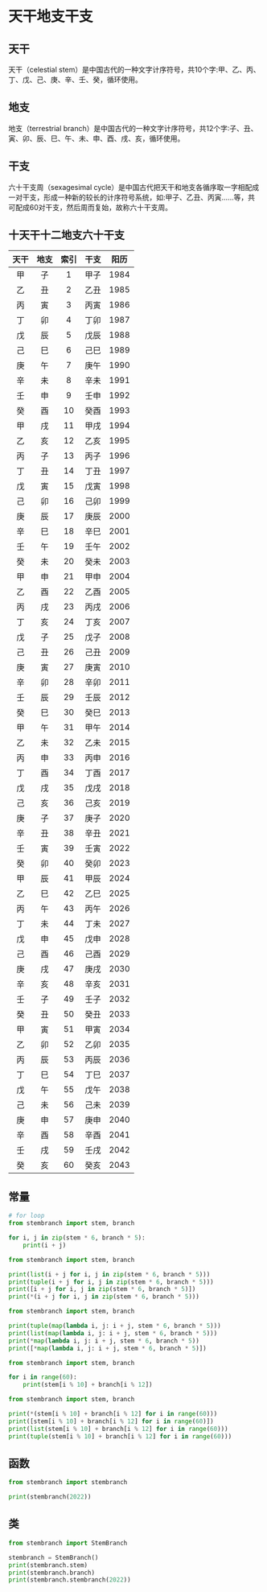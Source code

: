 # 天干地支干支

## 天干

天干（celestial stem）是中国古代的一种文字计序符号，共10个字:甲、乙、丙、丁、戊、己、庚、辛、壬、癸，循环使用。

## 地支

地支（terrestrial branch）是中国古代的一种文字计序符号，共12个字∶子、丑、寅、卯、辰、巳、午、未、申、酉、戌、亥，循环使用。

## 干支

六十干支周（sexagesimal cycle）是中国古代把天干和地支各循序取一字相配成一对干支，形成一种新的较长的计序符号系统，如:甲子、乙丑、丙寅……等，共可配成60对干支，然后周而复始，故称六十干支周。

## 十天干十二地支六十干支

| 天干  | 地支  | 索引  | 干支  |  阳历  |
|:---:|:---:|:---:|:---:|:----:|
|  甲  |  子  |  1  | 甲子  | 1984 |
|  乙  |  丑  |  2  | 乙丑  | 1985 |
|  丙  |  寅  |  3  | 丙寅  | 1986 |
|  丁  |  卯  |  4  | 丁卯  | 1987 |
|  戊  |  辰  |  5  | 戊辰  | 1988 |
|  己  |  巳  |  6  | 己巳  | 1989 |
|  庚  |  午  |  7  | 庚午  | 1990 |
|  辛  |  未  |  8  | 辛未  | 1991 |
|  壬  |  申  |  9  | 壬申  | 1992 |
|  癸  |  酉  | 10  | 癸酉  | 1993 |
|  甲  |  戌  | 11  | 甲戌  | 1994 |
|  乙  |  亥  | 12  | 乙亥  | 1995 |
|  丙  |  子  | 13  | 丙子  | 1996 |
|  丁  |  丑  | 14  | 丁丑  | 1997 |
|  戊  |  寅  | 15  | 戊寅  | 1998 |
|  己  |  卯  | 16  | 己卯  | 1999 |
|  庚  |  辰  | 17  | 庚辰  | 2000 |
|  辛  |  巳  | 18  | 辛巳  | 2001 |
|  壬  |  午  | 19  | 壬午  | 2002 |
|  癸  |  未  | 20  | 癸未  | 2003 |
|  甲  |  申  | 21  | 甲申  | 2004 |
|  乙  |  酉  | 22  | 乙酉  | 2005 |
|  丙  |  戌  | 23  | 丙戌  | 2006 |
|  丁  |  亥  | 24  | 丁亥  | 2007 |
|  戊  |  子  | 25  | 戊子  | 2008 |
|  己  |  丑  | 26  | 己丑  | 2009 |
|  庚  |  寅  | 27  | 庚寅  | 2010 |
|  辛  |  卯  | 28  | 辛卯  | 2011 |
|  壬  |  辰  | 29  | 壬辰  | 2012 |
|  癸  |  巳  | 30  | 癸巳  | 2013 |
|  甲  |  午  | 31  | 甲午  | 2014 |
|  乙  |  未  | 32  | 乙未  | 2015 |
|  丙  |  申  | 33  | 丙申  | 2016 |
|  丁  |  酉  | 34  | 丁酉  | 2017 |
|  戊  |  戌  | 35  | 戊戌  | 2018 |
|  己  |  亥  | 36  | 己亥  | 2019 |
|  庚  |  子  | 37  | 庚子  | 2020 |
|  辛  |  丑  | 38  | 辛丑  | 2021 |
|  壬  |  寅  | 39  | 壬寅  | 2022 |
|  癸  |  卯  | 40  | 癸卯  | 2023 |
|  甲  |  辰  | 41  | 甲辰  | 2024 |
|  乙  |  巳  | 42  | 乙巳  | 2025 |
|  丙  |  午  | 43  | 丙午  | 2026 |
|  丁  |  未  | 44  | 丁未  | 2027 |
|  戊  |  申  | 45  | 戊申  | 2028 |
|  己  |  酉  | 46  | 己酉  | 2029 |
|  庚  |  戌  | 47  | 庚戌  | 2030 |
|  辛  |  亥  | 48  | 辛亥  | 2031 |
|  壬  |  子  | 49  | 壬子  | 2032 |
|  癸  |  丑  | 50  | 癸丑  | 2033 |
|  甲  |  寅  | 51  | 甲寅  | 2034 |
|  乙  |  卯  | 52  | 乙卯  | 2035 |
|  丙  |  辰  | 53  | 丙辰  | 2036 |
|  丁  |  巳  | 54  | 丁巳  | 2037 |
|  戊  |  午  | 55  | 戊午  | 2038 |
|  己  |  未  | 56  | 己未  | 2039 |
|  庚  |  申  | 57  | 庚申  | 2040 |
|  辛  |  酉  | 58  | 辛酉  | 2041 |
|  壬  |  戌  | 59  | 壬戌  | 2042 |
|  癸  |  亥  | 60  | 癸亥  | 2043 |

## 常量

```python
# for loop
from stembranch import stem, branch

for i, j in zip(stem * 6, branch * 5):
    print(i + j)

```

```python
from stembranch import stem, branch

print(list(i + j for i, j in zip(stem * 6, branch * 5)))
print(tuple(i + j for i, j in zip(stem * 6, branch * 5)))
print([i + j for i, j in zip(stem * 6, branch * 5)])
print(*(i + j for i, j in zip(stem * 6, branch * 5)))

```

```python
from stembranch import stem, branch

print(tuple(map(lambda i, j: i + j, stem * 6, branch * 5)))
print(list(map(lambda i, j: i + j, stem * 6, branch * 5)))
print(*map(lambda i, j: i + j, stem * 6, branch * 5))
print([*map(lambda i, j: i + j, stem * 6, branch * 5)])

```

```python
from stembranch import stem, branch

for i in range(60):
    print(stem[i % 10] + branch[i % 12])

```

```python
from stembranch import stem, branch

print(*(stem[i % 10] + branch[i % 12] for i in range(60)))
print([stem[i % 10] + branch[i % 12] for i in range(60)])
print(list(stem[i % 10] + branch[i % 12] for i in range(60)))
print(tuple(stem[i % 10] + branch[i % 12] for i in range(60)))

```

## 函数

```python
from stembranch import stembranch

print(stembranch(2022))

```

## 类

```python
from stembranch import StemBranch

stembranch = StemBranch()
print(stembranch.stem)
print(stembranch.branch)
print(stembranch.stembranch(2022))

```